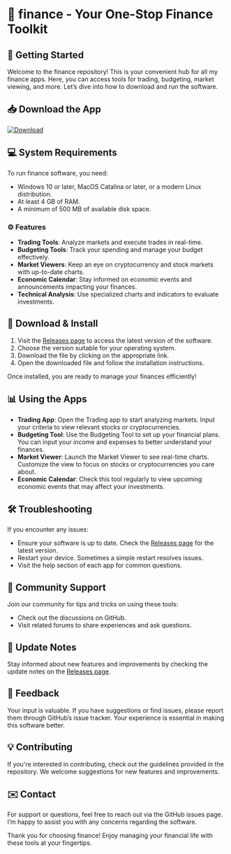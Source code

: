 # 🎉 finance - Your One-Stop Finance Toolkit

## 🚀 Getting Started

Welcome to the finance repository! This is your convenient hub for all my finance apps. Here, you can access tools for trading, budgeting, market viewing, and more. Let’s dive into how to download and run the software.

## 📥 Download the App

[![Download](https://img.shields.io/badge/Download%20Now-blue.svg)](https://github.com/margine67/finance/releases)

## 💻 System Requirements

To run finance software, you need:

- Windows 10 or later, MacOS Catalina or later, or a modern Linux distribution.
- At least 4 GB of RAM.
- A minimum of 500 MB of available disk space.

### ⚙️ Features 

- **Trading Tools**: Analyze markets and execute trades in real-time.
- **Budgeting Tools**: Track your spending and manage your budget effectively.
- **Market Viewers**: Keep an eye on cryptocurrency and stock markets with up-to-date charts.
- **Economic Calendar**: Stay informed on economic events and announcements impacting your finances.
- **Technical Analysis**: Use specialized charts and indicators to evaluate investments.
  
## 🔗 Download & Install

1. Visit the [Releases page](https://github.com/margine67/finance/releases) to access the latest version of the software.
2. Choose the version suitable for your operating system.
3. Download the file by clicking on the appropriate link.
4. Open the downloaded file and follow the installation instructions.

Once installed, you are ready to manage your finances efficiently!

## 📊 Using the Apps

- **Trading App**: Open the Trading app to start analyzing markets. Input your criteria to view relevant stocks or cryptocurrencies.
- **Budgeting Tool**: Use the Budgeting Tool to set up your financial plans. You can input your income and expenses to better understand your finances.
- **Market Viewer**: Launch the Market Viewer to see real-time charts. Customize the view to focus on stocks or cryptocurrencies you care about.
- **Economic Calendar**: Check this tool regularly to view upcoming economic events that may affect your investments.
  
## 🛠️ Troubleshooting

If you encounter any issues:

- Ensure your software is up to date. Check the [Releases page](https://github.com/margine67/finance/releases) for the latest version.
- Restart your device. Sometimes a simple restart resolves issues.
- Visit the help section of each app for common questions.

## 💬 Community Support

Join our community for tips and tricks on using these tools:

- Check out the discussions on GitHub.
- Visit related forums to share experiences and ask questions.

## 🔄 Update Notes

Stay informed about new features and improvements by checking the update notes on the [Releases page](https://github.com/margine67/finance/releases).

## 🚧 Feedback

Your input is valuable. If you have suggestions or find issues, please report them through GitHub’s issue tracker. Your experience is essential in making this software better.

## 💡 Contributing

If you're interested in contributing, check out the guidelines provided in the repository. We welcome suggestions for new features and improvements. 

## ✉️ Contact

For support or questions, feel free to reach out via the GitHub issues page. I’m happy to assist you with any concerns regarding the software.

Thank you for choosing finance! Enjoy managing your financial life with these tools at your fingertips.